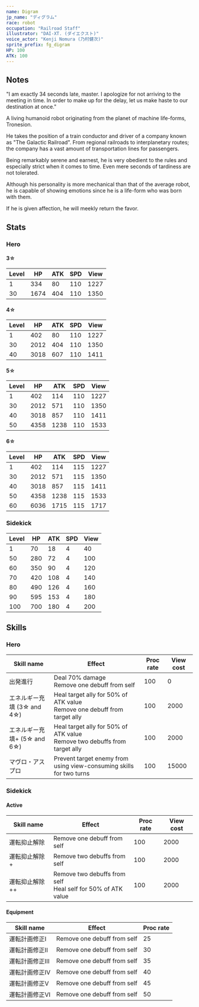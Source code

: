 ```yaml
---
name: Digram
jp_name: "ディグラム"
race: robot
occupation: "Railroad Staff"
illustrator: "DAI-XT. (ダイエクスト)"
voice_actor: "Kenji Nomura (乃村健次)"
sprite_prefix: fg_digram
HP: 100
ATK: 100
---
```


## Notes

"I am exactly 34 seconds late, master. I apologize for not arriving to the meeting in time. In order to make up for the delay, let us make haste to our destination at once."

A living humanoid robot originating from the planet of machine life-forms, Tronesion.

He takes the position of a train conductor and driver of a company known as "The Galactic Railroad". From regional railroads to interplanetary routes; the company has a vast amount of transportation lines for passengers.

Being remarkably serene and earnest, he is very obedient to the rules and especially strict when it comes to time. Even mere seconds of tardiness are not tolerated.

Although his personality is more mechanical than that of the average robot, he is capable of showing emotions since he is a life-form who was born with them.

If he is given affection, he will meekly return the favor.

## Stats

### Hero

#### 3☆

| Level 	| HP   	| ATK  	| SPD 	| View 	|
|-------	|------	|------	|-----	|------	|
| 1     	| 334  	| 80  	| 110 	| 1227 	|
| 30    	| 1674 	| 404 	| 110 	| 1350 	|

#### 4☆

| Level 	| HP   	| ATK  	| SPD 	| View 	|
|-------	|------	|------	|-----	|------	|
| 1     	| 402  	| 80  	| 110 	| 1227 	|
| 30    	| 2012 	| 404 	| 110 	| 1350 	|
| 40    	| 3018 	| 607 	| 110 	| 1411 	|

#### 5☆

| Level 	| HP   	| ATK  	| SPD 	| View 	|
|-------	|------	|------	|-----	|------	|
| 1     	| 402  	| 114  	| 110 	| 1227 	|
| 30    	| 2012 	| 571 	| 110 	| 1350 	|
| 40    	| 3018 	| 857 	| 110 	| 1411 	|
| 50    	| 4358 	| 1238 	| 110 	| 1533 	|

#### 6☆

| Level 	| HP   	| ATK  	| SPD 	| View 	|
|-------	|------	|------	|-----	|------	|
| 1     	| 402  	| 114  	| 115 	| 1227 	|
| 30    	| 2012 	| 571 	| 115 	| 1350 	|
| 40    	| 3018 	| 857 	| 115 	| 1411 	|
| 50    	| 4358 	| 1238 	| 115 	| 1533 	|
| 60    	| 6036 	| 1715 	| 115 	| 1717 	|

### Sidekick

| Level 	| HP   	| ATK  	| SPD 	| View 	|
|-------	|------	|------	|-----	|------	|
| 1     	| 70  	| 18  	| 4    	| 40   	|
| 50    	| 280 	| 72  	| 4   	| 100 	|
| 60    	| 350 	| 90  	| 4   	| 120 	|
| 70    	| 420 	| 108 	| 4    	| 140 	|
| 80    	| 490 	| 126 	| 4    	| 160   |
| 90    	| 595 	| 153 	| 4    	| 180 	|
| 100    	| 700 	| 180 	| 4    	| 200 	|

## Skills

### Hero

| Skill name                                	| Effect                                               	| Proc rate 	| View cost 	|
|-------------------------------------------	|------------------------------------------------------	|-----------	|-----------	|
| 出発進行                      	| Deal 70% damage<br>Remove one debuff from self   	| 100       	| 0         	|
| エネルギー充填 (3☆ and 4☆)                   	| Heal target ally for 50% of ATK value<br>Remove one debuff from target ally 	| 100       	| 2000      	|
| エネルギー充填+ (5☆ and 6☆)                   	| Heal target ally for 50% of ATK value<br>Remove two debuffs from target ally 	| 100       	| 2000      	|
| マヴロ・アスプロ 	| Prevent target enemy from using view-consuming skills for two turns    	| 100       	| 15000      	|
  
### Sidekick

#### Active

| Skill name       	| Effect                                               	| Proc rate 	| View cost 	|
|------------------	|------------------------------------------------------	|-----------	|-----------	|
| 運転抑止解除   	| Remove one debuff from self 	| 100       	| 2000      	|
| 運転抑止解除+  	| Remove two debuffs from self 	| 100       	| 2000      	|
| 運転抑止解除++ 	| Remove two debuffs from self<br>Heal self for 50% of ATK value 	| 100       	| 2000      	|

#### Equipment

| Skill name       	| Effect                                               	| Proc rate 	|
|------------------	|------------------------------------------------------	|-----------	|
| 運転計画修正Ⅰ   | Remove one debuff from self 	| 25       	|
| 運転計画修正Ⅱ  	| Remove one debuff from self 	| 30       	|
| 運転計画修正Ⅲ 	| Remove one debuff from self 	| 35       	|
| 運転計画修正Ⅳ 	| Remove one debuff from self 	| 40       	|
| 運転計画修正Ⅴ 	| Remove one debuff from self 	| 45       	|
| 運転計画修正Ⅵ 	| Remove one debuff from self 	| 50       	|
